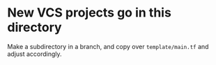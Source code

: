 # New VCS projects go in this directory

Make a subdirectory in a branch, and copy over `template/main.tf` and adjust accordingly.
